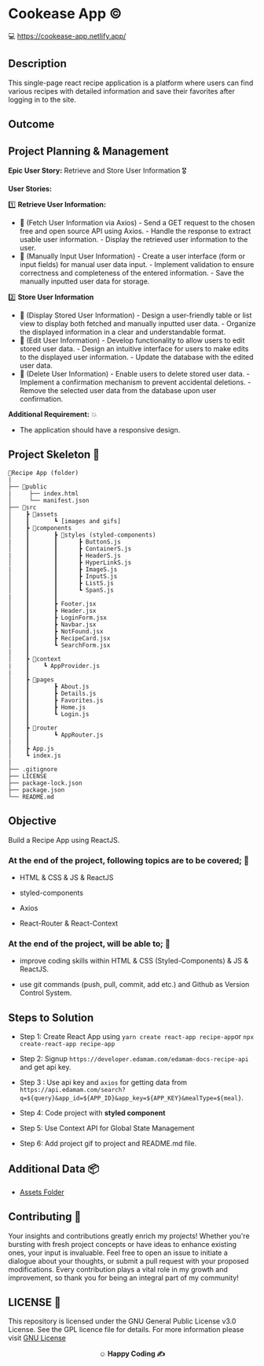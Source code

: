 # Cookease App ©️

💻 https://cookease-app.netlify.app/

## Description

This single-page react recipe application is a platform where users can find various recipes with detailed information and save their favorites after logging in to the site.

## Outcome

## Project Planning & Management

**Epic User Story:** Retrieve and Store User Information 🎖️

**User Stories:**

1️⃣ **Retrieve User Information:**

- 🥇 (Fetch User Information via Axios) - Send a GET request to the chosen free and open source API using Axios. - Handle the response to extract usable user information. - Display the retrieved user information to the user.
- 🥈 (Manually Input User Information) - Create a user interface (form or input fields) for manual user data input. - Implement validation to ensure correctness and completeness of the entered information. - Save the manually inputted user data for storage.

2️⃣ **Store User Information**

- 🥇 (Display Stored User Information) - Design a user-friendly table or list view to display both fetched and manually inputted user data. - Organize the displayed information in a clear and understandable format.
- 🥈 (Edit User Information) - Develop functionality to allow users to edit stored user data. - Design an intuitive interface for users to make edits to the displayed user information. - Update the database with the edited user data.
- 🥉 (Delete User Information) - Enable users to delete stored user data. - Implement a confirmation mechanism to prevent accidental deletions. - Remove the selected user data from the database upon user confirmation.

**Additional Requirement:** 💥

- The application should have a responsive design.

## Project Skeleton 🩻

```
📖Recipe App (folder)
|
├── 📁public
|     ├── index.html
│     └── manifest.json
├── 📁src
│    ┣ 📂assets
│    ┃       ┗ [images and gifs]
│    ┣ 📂components
│    ┃       ┣ 📂styles (styled-components)
|    ┃       ┃      ┣ ButtonS.js
│    ┃       ┃      ┣ ContainerS.js
|    ┃       ┃      ┣ HeaderS.js
│    ┃       ┃      ┣ HyperLinkS.js
|    ┃       ┃      ┣ ImageS.js
│    ┃       ┃      ┣ InputS.js
│    ┃       ┃      ┣ ListS.js
│    ┃       ┃      ┗ SpanS.js
|    ┃       ┃
│    ┃       ┣ Footer.jsx
│    ┃       ┣ Header.jsx
│    ┃       ┣ LoginForm.jsx
│    ┃       ┣ Navbar.jsx
│    ┃       ┣ NotFound.jsx
│    ┃       ┣ RecipeCard.jsx
│    ┃       ┗ SearchForm.jsx
|    ┃
│    ┣ 📂context
|    ┃    ┗ AppProvider.js
|    ┃
│    ┣ 📂pages
│    ┃       ┣ About.js
│    ┃       ┣ Details.js
│    ┃       ┣ Favorites.js
│    ┃       ┣ Home.js
│    ┃       ┗ Login.js
│    ┃
│    ┣ 📂router
│    ┃       ┗ AppRouter.js
|    ┃
│    ┣ App.js
│    ┗ index.js
|
├── .gitignore
├── LICENSE
├── package-lock.json
├── package.json
└── README.md
```

## Objective

Build a Recipe App using ReactJS.

### At the end of the project, following topics are to be covered; 🎯

- HTML & CSS & JS & ReactJS

- styled-components

- Axios

- React-Router & React-Context

### At the end of the project, will be able to; 💪

- improve coding skills within HTML & CSS (Styled-Components) & JS & ReactJS.

- use git commands (push, pull, commit, add etc.) and Github as Version Control System.

## Steps to Solution

- Step 1: Create React App using `yarn create react-app recipe-app`or `npx create-react-app recipe-app`

- Step 2: Signup `https://developer.edamam.com/edamam-docs-recipe-api` and get api key.

- Step 3 : Use api key and `axios` for getting data from `https://api.edamam.com/search?q=${query}&app_id=${APP_ID}&app_key=${APP_KEY}&mealType=${meal}`.

- Step 4: Code project with **styled component**

- Step 5: Use Context API for Global State Management

- Step 6: Add project gif to project and README.md file.

## Additional Data 📦

- [Assets Folder](./src/assets/)

## Contributing 🤝

Your insights and contributions greatly enrich my projects! Whether you're bursting with fresh project concepts or have ideas to enhance existing ones, your input is invaluable. Feel free to open an issue to initiate a dialogue about your thoughts, or submit a pull request with your proposed modifications. Every contribution plays a vital role in my growth and improvement, so thank you for being an integral part of my community!

## LICENSE 🪪

This repository is licensed under the GNU General Public License v3.0 License. See the GPL licence file for details. For more information please visit [GNU License](https://www.gnu.org/licenses/gpl-3.0.en.html)

**<p align="center">&#9786; Happy Coding &#9997;</p>**
